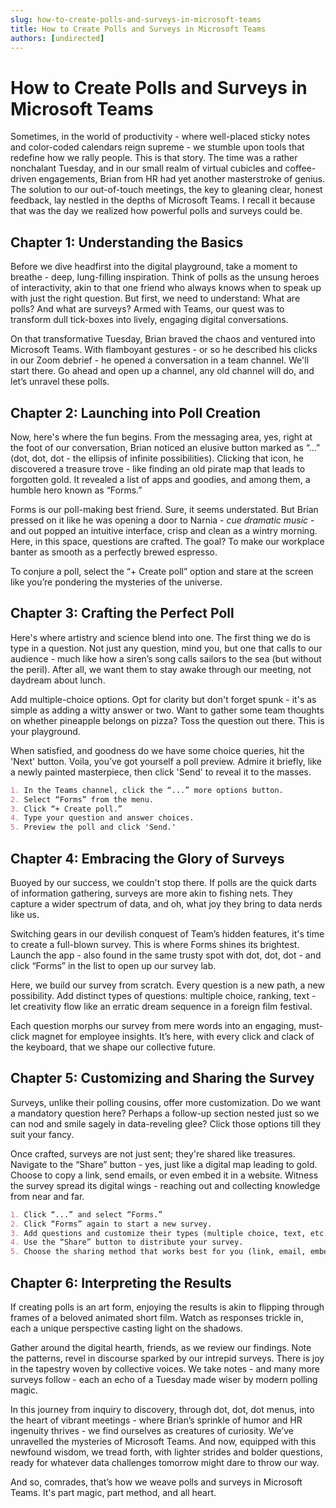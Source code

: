 ```yaml
---
slug: how-to-create-polls-and-surveys-in-microsoft-teams
title: How to Create Polls and Surveys in Microsoft Teams
authors: [undirected]
---
```



# How to Create Polls and Surveys in Microsoft Teams

Sometimes, in the world of productivity - where well-placed sticky notes and color-coded calendars reign supreme - we stumble upon tools that redefine how we rally people. This is that story. The time was a rather nonchalant Tuesday, and in our small realm of virtual cubicles and coffee-driven engagements, Brian from HR had yet another masterstroke of genius. The solution to our out-of-touch meetings, the key to gleaning clear, honest feedback, lay nestled in the depths of Microsoft Teams. I recall it because that was the day we realized how powerful polls and surveys could be.

## Chapter 1: Understanding the Basics

Before we dive headfirst into the digital playground, take a moment to breathe - deep, lung-filling inspiration. Think of polls as the unsung heroes of interactivity, akin to that one friend who always knows when to speak up with just the right question. But first, we need to understand: What are polls? And what are surveys? Armed with Teams, our quest was to transform dull tick-boxes into lively, engaging digital conversations. 

On that transformative Tuesday, Brian braved the chaos and ventured into Microsoft Teams. With flamboyant gestures - or so he described his clicks in our Zoom debrief - he opened a conversation in a team channel. We'll start there. Go ahead and open up a channel, any old channel will do, and let’s unravel these polls.

## Chapter 2: Launching into Poll Creation

Now, here's where the fun begins. From the messaging area, yes, right at the foot of our conversation, Brian noticed an elusive button marked as “...” (dot, dot, dot - the ellipsis of infinite possibilities). Clicking that icon, he discovered a treasure trove - like finding an old pirate map that leads to forgotten gold. It revealed a list of apps and goodies, and among them, a humble hero known as “Forms.”

Forms is our poll-making best friend. Sure, it seems understated. But Brian pressed on it like he was opening a door to Narnia - *cue dramatic music* - and out popped an intuitive interface, crisp and clean as a wintry morning. Here, in this space, questions are crafted. The goal? To make our workplace banter as smooth as a perfectly brewed espresso.

To conjure a poll, select the “+ Create poll” option and stare at the screen like you’re pondering the mysteries of the universe.

## Chapter 3: Crafting the Perfect Poll

Here's where artistry and science blend into one. The first thing we do is type in a question. Not just any question, mind you, but one that calls to our audience - much like how a siren’s song calls sailors to the sea (but without the peril). After all, we want them to stay awake through our meeting, not daydream about lunch.

Add multiple-choice options. Opt for clarity but don't forget spunk - it's as simple as adding a witty answer or two. Want to gather some team thoughts on whether pineapple belongs on pizza? Toss the question out there. This is your playground.

When satisfied, and goodness do we have some choice queries, hit the 'Next' button. Voila, you’ve got yourself a poll preview. Admire it briefly, like a newly painted masterpiece, then click 'Send' to reveal it to the masses.

```markdown
1. In the Teams channel, click the “...” more options button.
2. Select “Forms” from the menu.
3. Click “+ Create poll.”
4. Type your question and answer choices.
5. Preview the poll and click 'Send.'
```

## Chapter 4: Embracing the Glory of Surveys

Buoyed by our success, we couldn't stop there. If polls are the quick darts of information gathering, surveys are more akin to fishing nets. They capture a wider spectrum of data, and oh, what joy they bring to data nerds like us. 

Switching gears in our devilish conquest of Team’s hidden features, it's time to create a full-blown survey. This is where Forms shines its brightest. Launch the app - also found in the same trusty spot with dot, dot, dot - and click “Forms” in the list to open up our survey lab.

Here, we build our survey from scratch. Every question is a new path, a new possibility. Add distinct types of questions: multiple choice, ranking, text - let creativity flow like an erratic dream sequence in a foreign film festival.

Each question morphs our survey from mere words into an engaging, must-click magnet for employee insights. It’s here, with every click and clack of the keyboard, that we shape our collective future.

## Chapter 5: Customizing and Sharing the Survey

Surveys, unlike their polling cousins, offer more customization. Do we want a mandatory question here? Perhaps a follow-up section nested just so we can nod and smile sagely in data-reveling glee? Click those options till they suit your fancy.

Once crafted, surveys are not just sent; they're shared like treasures. Navigate to the “Share” button - yes, just like a digital map leading to gold. Choose to copy a link, send emails, or even embed it in a website. Witness the survey spread its digital wings - reaching out and collecting knowledge from near and far. 

```markdown
1. Click “...” and select “Forms.”
2. Click “Forms” again to start a new survey.
3. Add questions and customize their types (multiple choice, text, etc.).
4. Use the “Share” button to distribute your survey.
5. Choose the sharing method that works best for you (link, email, embed).
```

## Chapter 6: Interpreting the Results

If creating polls is an art form, enjoying the results is akin to flipping through frames of a beloved animated short film. Watch as responses trickle in, each a unique perspective casting light on the shadows.

Gather around the digital hearth, friends, as we review our findings. Note the patterns, revel in discourse sparked by our intrepid surveys. There is joy in the tapestry woven by collective voices. We take notes - and many more surveys follow - each an echo of a Tuesday made wiser by modern polling magic.

In this journey from inquiry to discovery, through dot, dot, dot menus, into the heart of vibrant meetings - where Brian’s sprinkle of humor and HR ingenuity thrives - we find ourselves as creatures of curiosity. We’ve unravelled the mysteries of Microsoft Teams. And now, equipped with this newfound wisdom, we tread forth, with lighter strides and bolder questions, ready for whatever data challenges tomorrow might dare to throw our way.

And so, comrades, that’s how we weave polls and surveys in Microsoft Teams. It's part magic, part method, and all heart.